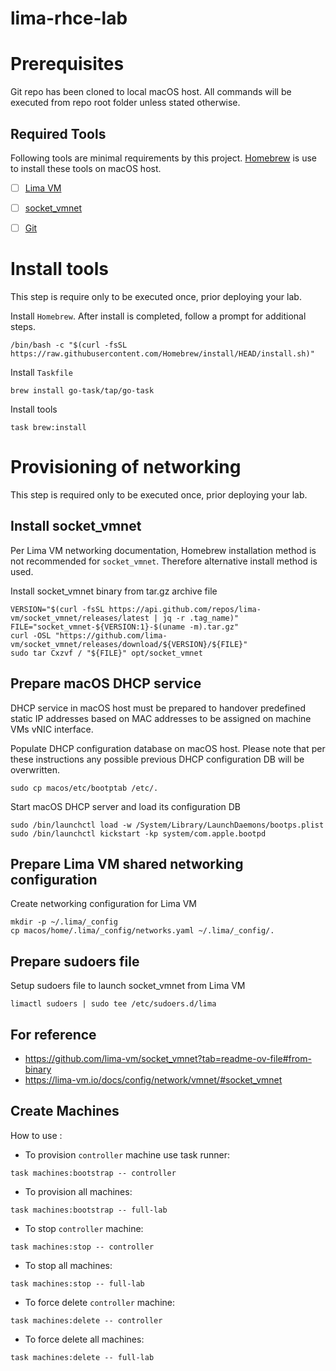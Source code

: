 # lima-rhce-lab

# Prerequisites

Git repo has been cloned to local macOS host. All commands will be executed from repo root folder unless stated otherwise.

## Required Tools

Following tools are minimal requirements by this project. [Homebrew](https://brew.sh/)  is use to install these tools on macOS host.
- [ ] [Lima VM](https://github.com/lima-vm/lima)
- [ ] [socket_vmnet](https://github.com/lima-vm/socket_vmnet/)
- [ ] [Git](https://git-scm.com/)


# Install tools

This step is require only to be executed once, prior deploying your lab. 

Install `Homebrew`. After install is completed, follow a prompt for additional steps.

```
/bin/bash -c "$(curl -fsSL https://raw.githubusercontent.com/Homebrew/install/HEAD/install.sh)"
```

Install `Taskfile`

```
brew install go-task/tap/go-task
```

Install tools 

```
task brew:install
```

# Provisioning of networking

This step is required only to be executed once, prior deploying your lab. 


## Install socket_vmnet

Per Lima VM networking documentation, Homebrew installation method is not recommended for `socket_vmnet`. Therefore alternative install method is used.

Install socket_vmnet binary from tar.gz archive file

```
VERSION="$(curl -fsSL https://api.github.com/repos/lima-vm/socket_vmnet/releases/latest | jq -r .tag_name)"
FILE="socket_vmnet-${VERSION:1}-$(uname -m).tar.gz"
curl -OSL "https://github.com/lima-vm/socket_vmnet/releases/download/${VERSION}/${FILE}"
sudo tar Cxzvf / "${FILE}" opt/socket_vmnet
```


## Prepare macOS DHCP service

DHCP service in macOS host must be prepared to handover predefined static IP addresses based on MAC addresses to be assigned on machine VMs vNIC interface.

Populate DHCP configuration database on macOS host. Please note that per these instructions any possible previous DHCP configuration DB will be overwritten.

``` 
sudo cp macos/etc/bootptab /etc/.
```

Start macOS DHCP server and load its configuration DB 

```
sudo /bin/launchctl load -w /System/Library/LaunchDaemons/bootps.plist
sudo /bin/launchctl kickstart -kp system/com.apple.bootpd
```

## Prepare Lima VM shared networking configuration

Create networking configuration for Lima VM

```
mkdir -p ~/.lima/_config
cp macos/home/.lima/_config/networks.yaml ~/.lima/_config/.
```


## Prepare sudoers file

Setup sudoers file to launch socket_vmnet from Lima VM

```
limactl sudoers | sudo tee /etc/sudoers.d/lima
```

## For reference

- https://github.com/lima-vm/socket_vmnet?tab=readme-ov-file#from-binary
- https://lima-vm.io/docs/config/network/vmnet/#socket_vmnet

## Create Machines

How to use : 

- To provision `controller` machine use task runner: 

```
task machines:bootstrap -- controller
```

- To provision all machines: 

```
task machines:bootstrap -- full-lab
```


- To stop `controller` machine:  

```
task machines:stop -- controller
```

- To stop all machines: 

```
task machines:stop -- full-lab
```

- To force delete `controller` machine: 

```
task machines:delete -- controller
```

- To force delete all machines: 

```
task machines:delete -- full-lab
```
